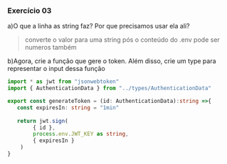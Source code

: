 ### Exercício 03


a)O que a linha as string faz? Por que precisamos usar ela ali?
 > converte o valor para uma string pós o conteúdo  do .env pode ser numeros também

 b)Agora, crie a função que gere o token. Além disso, crie um type  para representar o input dessa função
```ts
import * as jwt from "jsonwebtoken"
import { AuthenticationData } from "../types/AuthenticationData"

export const generateToken = (id: AuthenticationData):string =>{
   const expiresIn: string = "1min"
   
   return jwt.sign(
        { id },
        process.env.JWT_KEY as string,
        { expiresIn }
    )
}
```
